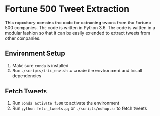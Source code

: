 # Fortune 500 Tweet Extraction

This repository contains the code for extracting tweets from the Fortune 500 companies. The code is written in Python 3.6. The code is written in a modular fashion so that it can be easily extended to extract tweets from other companies.

## Environment Setup
1. Make sure `conda` is installed
2. Run `./scripts/init_env.sh` to create the environment and install dependencies

## Fetch Tweets
1. Run `conda activate f500` to activate the environment
2. Run `python fetch_tweets.py` or `./scripts/nohup.sh` to fetch tweets